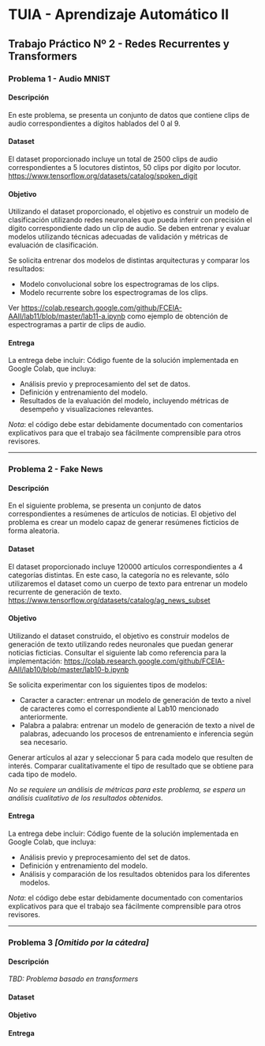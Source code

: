 # TUIA - Aprendizaje Automático II

## Trabajo Práctico Nº 2 - Redes Recurrentes y Transformers

### Problema 1 - Audio MNIST

#### Descripción 

En este problema, se presenta un conjunto de datos que contiene clips de audio correspondientes a dígitos hablados del 0 al 9.

#### Dataset

El dataset proporcionado incluye un total de 2500 clips de audio correspondientes a 5 locutores distintos, 50 clips por dígito por locutor.
https://www.tensorflow.org/datasets/catalog/spoken_digit


#### Objetivo

Utilizando el dataset proporcionado, el objetivo es construir un modelo de clasificación utilizando redes neuronales que pueda inferir con precisión el dígito correspondiente dado un clip de audio. Se deben entrenar y evaluar modelos utilizando técnicas adecuadas de validación y métricas de evaluación de clasificación.

Se solicita entrenar dos modelos de distintas arquitecturas y comparar los resultados:

* Modelo convolucional sobre los espectrogramas de los clips.
* Modelo recurrente sobre los espectrogramas de los clips.

Ver 
https://colab.research.google.com/github/FCEIA-AAII/lab11/blob/master/lab11-a.ipynb 
como ejemplo de obtención de espectrogramas a partir de clips de audio.

#### Entrega

La entrega debe incluir:
Código fuente de la solución implementada en Google Colab, que incluya:
* Análisis previo y preprocesamiento del set de datos.
* Definición y entrenamiento del modelo.
* Resultados de la evaluación del modelo, incluyendo métricas de desempeño y visualizaciones relevantes.

*Nota*: el código debe estar debidamente documentado con comentarios explicativos para que el trabajo sea fácilmente comprensible para otros revisores.

---

### Problema 2 - Fake News

#### Descripción

En el siguiente problema, se presenta un conjunto de datos correspondientes a resúmenes de artículos de noticias. El objetivo del problema es crear un modelo capaz de generar resúmenes ficticios de forma aleatoria.

#### Dataset

El dataset proporcionado incluye 120000 artículos correspondientes a 4 categorías distintas. En este caso, la categoría no es relevante, sólo utilizaremos el dataset como un cuerpo de texto para entrenar un modelo recurrente de generación de texto.
https://www.tensorflow.org/datasets/catalog/ag_news_subset

#### Objetivo

Utilizando el dataset construido, el objetivo es construir modelos de generación de texto utilizando redes neuronales que puedan generar noticias ficticias. Consultar el siguiente lab como referencia para la implementación:
https://colab.research.google.com/github/FCEIA-AAII/lab10/blob/master/lab10-b.ipynb

Se solicita experimentar con los siguientes tipos de modelos:

* Caracter a caracter: entrenar un modelo de generación de texto a nivel de caracteres como el correspondiente al Lab10 mencionado anteriormente.
* Palabra a palabra: entrenar un modelo de generación de texto a nivel de palabras, adecuando los procesos de entrenamiento e inferencia según sea necesario.

Generar artículos al azar y seleccionar 5 para cada modelo que resulten de interés. Comparar cualitativamente el tipo de resultado que se obtiene para cada tipo de modelo.

*No se requiere un análisis de métricas para este problema, se espera un análisis cualitativo de los resultados obtenidos.*


#### Entrega

La entrega debe incluir:
Código fuente de la solución implementada en Google Colab, que incluya:
* Análisis previo y preprocesamiento del set de datos.
* Definición y entrenamiento del modelo.
* Análisis y comparación de los resultados obtenidos para los diferentes modelos.

*Nota*: el código debe estar debidamente documentado con comentarios explicativos para que el trabajo sea fácilmente comprensible para otros revisores.

---

### Problema 3 *[Omitido por la cátedra]*

#### Descripción

*TBD: Problema basado en transformers*

#### Dataset

#### Objetivo

#### Entrega




